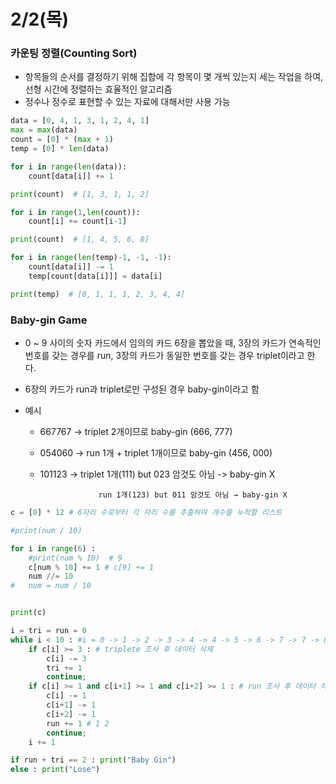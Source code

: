 # 2/2(목)

### 카운팅 정렬(Counting Sort)

* 항목들의 순서를 결정하기 위해 집합에 각 항목이 몇 개씩 있는지 세는 작업을 하여, 선형 시간에 정렬하는 효율적인 알고리즘
* 정수나 정수로 표현할 수 있는 자료에 대해서만 사용 가능

```python
data = [0, 4, 1, 3, 1, 2, 4, 1]
max = max(data)
count = [0] * (max + 1)
temp = [0] * len(data)

for i in range(len(data)):
    count[data[i]] += 1

print(count)  # [1, 3, 1, 1, 2]

for i in range(1,len(count)):
    count[i] += count[i-1]

print(count)  # [1, 4, 5, 6, 8]

for i in range(len(temp)-1, -1, -1):
    count[data[i]] -= 1
    temp[count[data[i]]] = data[i]

print(temp)  # [0, 1, 1, 1, 2, 3, 4, 4]
```



### Baby-gin Game

* 0 ~ 9 사이의 숫자 카드에서 임의의 카드 6장을 뽑았을 때, 3장의 카드가 연속적인 번호를 갖는 경우를 run, 3장의 카드가 동일한 번호를 갖는 경우 triplet이라고 한다.

* 6장의 카드가 run과 triplet로만 구성된 경우 baby-gin이라고 함

* 예시

  * 667767 → triplet 2개이므로 baby-gin (666, 777)

  * 054060 → run 1개 + triplet 1개이므로 baby-gin (456, 000)

  * 101123 → triplet 1개(111) but 023 암것도 아님 -> baby-gin X

     				 run 1개(123) but 011 암것도 아님 → baby-gin X

```python
c = [0] * 12 # 6자리 수로부터 각 자리 수를 추출하여 개수를 누적할 리스트

#print(num / 10)

for i in range(6) :
    #print(num % 10)  # 9
    c[num % 10] += 1 # c[9] += 1
    num //= 10
#   num = num / 10


print(c)

i = tri = run = 0
while i < 10 : #i = 0 -> 1 -> 2 -> 3 -> 4 -> 4 -> 5 -> 6 -> 7 -> 7 -> 8 -> 9 -> 10
    if c[i] >= 3 : # triplete 조사 후 데이터 삭제
        c[i] -= 3
        tri += 1
        continue;
    if c[i] >= 1 and c[i+1] >= 1 and c[i+2] >= 1 : # run 조사 후 데이터 삭제
        c[i] -= 1
        c[i+1] -= 1
        c[i+2] -= 1
        run += 1 # 1 2
        continue;
    i += 1

if run + tri == 2 : print("Baby Gin")
else : print("Lose")
```



